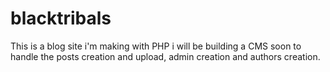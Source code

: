 # blacktribals

This is a blog site i'm making with PHP
i will be building a CMS soon to handle the posts creation and upload, admin creation and authors creation.
